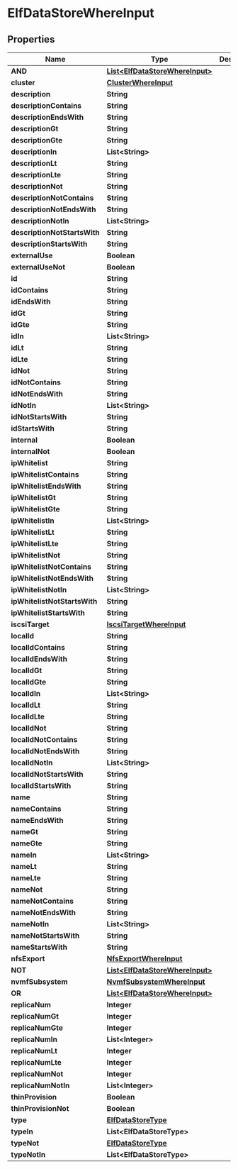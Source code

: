 

# ElfDataStoreWhereInput


## Properties

Name | Type | Description | Notes
------------ | ------------- | ------------- | -------------
**AND** | [**List&lt;ElfDataStoreWhereInput&gt;**](ElfDataStoreWhereInput.md) |  |  [optional]
**cluster** | [**ClusterWhereInput**](ClusterWhereInput.md) |  |  [optional]
**description** | **String** |  |  [optional]
**descriptionContains** | **String** |  |  [optional]
**descriptionEndsWith** | **String** |  |  [optional]
**descriptionGt** | **String** |  |  [optional]
**descriptionGte** | **String** |  |  [optional]
**descriptionIn** | **List&lt;String&gt;** |  |  [optional]
**descriptionLt** | **String** |  |  [optional]
**descriptionLte** | **String** |  |  [optional]
**descriptionNot** | **String** |  |  [optional]
**descriptionNotContains** | **String** |  |  [optional]
**descriptionNotEndsWith** | **String** |  |  [optional]
**descriptionNotIn** | **List&lt;String&gt;** |  |  [optional]
**descriptionNotStartsWith** | **String** |  |  [optional]
**descriptionStartsWith** | **String** |  |  [optional]
**externalUse** | **Boolean** |  |  [optional]
**externalUseNot** | **Boolean** |  |  [optional]
**id** | **String** |  |  [optional]
**idContains** | **String** |  |  [optional]
**idEndsWith** | **String** |  |  [optional]
**idGt** | **String** |  |  [optional]
**idGte** | **String** |  |  [optional]
**idIn** | **List&lt;String&gt;** |  |  [optional]
**idLt** | **String** |  |  [optional]
**idLte** | **String** |  |  [optional]
**idNot** | **String** |  |  [optional]
**idNotContains** | **String** |  |  [optional]
**idNotEndsWith** | **String** |  |  [optional]
**idNotIn** | **List&lt;String&gt;** |  |  [optional]
**idNotStartsWith** | **String** |  |  [optional]
**idStartsWith** | **String** |  |  [optional]
**internal** | **Boolean** |  |  [optional]
**internalNot** | **Boolean** |  |  [optional]
**ipWhitelist** | **String** |  |  [optional]
**ipWhitelistContains** | **String** |  |  [optional]
**ipWhitelistEndsWith** | **String** |  |  [optional]
**ipWhitelistGt** | **String** |  |  [optional]
**ipWhitelistGte** | **String** |  |  [optional]
**ipWhitelistIn** | **List&lt;String&gt;** |  |  [optional]
**ipWhitelistLt** | **String** |  |  [optional]
**ipWhitelistLte** | **String** |  |  [optional]
**ipWhitelistNot** | **String** |  |  [optional]
**ipWhitelistNotContains** | **String** |  |  [optional]
**ipWhitelistNotEndsWith** | **String** |  |  [optional]
**ipWhitelistNotIn** | **List&lt;String&gt;** |  |  [optional]
**ipWhitelistNotStartsWith** | **String** |  |  [optional]
**ipWhitelistStartsWith** | **String** |  |  [optional]
**iscsiTarget** | [**IscsiTargetWhereInput**](IscsiTargetWhereInput.md) |  |  [optional]
**localId** | **String** |  |  [optional]
**localIdContains** | **String** |  |  [optional]
**localIdEndsWith** | **String** |  |  [optional]
**localIdGt** | **String** |  |  [optional]
**localIdGte** | **String** |  |  [optional]
**localIdIn** | **List&lt;String&gt;** |  |  [optional]
**localIdLt** | **String** |  |  [optional]
**localIdLte** | **String** |  |  [optional]
**localIdNot** | **String** |  |  [optional]
**localIdNotContains** | **String** |  |  [optional]
**localIdNotEndsWith** | **String** |  |  [optional]
**localIdNotIn** | **List&lt;String&gt;** |  |  [optional]
**localIdNotStartsWith** | **String** |  |  [optional]
**localIdStartsWith** | **String** |  |  [optional]
**name** | **String** |  |  [optional]
**nameContains** | **String** |  |  [optional]
**nameEndsWith** | **String** |  |  [optional]
**nameGt** | **String** |  |  [optional]
**nameGte** | **String** |  |  [optional]
**nameIn** | **List&lt;String&gt;** |  |  [optional]
**nameLt** | **String** |  |  [optional]
**nameLte** | **String** |  |  [optional]
**nameNot** | **String** |  |  [optional]
**nameNotContains** | **String** |  |  [optional]
**nameNotEndsWith** | **String** |  |  [optional]
**nameNotIn** | **List&lt;String&gt;** |  |  [optional]
**nameNotStartsWith** | **String** |  |  [optional]
**nameStartsWith** | **String** |  |  [optional]
**nfsExport** | [**NfsExportWhereInput**](NfsExportWhereInput.md) |  |  [optional]
**NOT** | [**List&lt;ElfDataStoreWhereInput&gt;**](ElfDataStoreWhereInput.md) |  |  [optional]
**nvmfSubsystem** | [**NvmfSubsystemWhereInput**](NvmfSubsystemWhereInput.md) |  |  [optional]
**OR** | [**List&lt;ElfDataStoreWhereInput&gt;**](ElfDataStoreWhereInput.md) |  |  [optional]
**replicaNum** | **Integer** |  |  [optional]
**replicaNumGt** | **Integer** |  |  [optional]
**replicaNumGte** | **Integer** |  |  [optional]
**replicaNumIn** | **List&lt;Integer&gt;** |  |  [optional]
**replicaNumLt** | **Integer** |  |  [optional]
**replicaNumLte** | **Integer** |  |  [optional]
**replicaNumNot** | **Integer** |  |  [optional]
**replicaNumNotIn** | **List&lt;Integer&gt;** |  |  [optional]
**thinProvision** | **Boolean** |  |  [optional]
**thinProvisionNot** | **Boolean** |  |  [optional]
**type** | [**ElfDataStoreType**](ElfDataStoreType.md) |  |  [optional]
**typeIn** | **List&lt;ElfDataStoreType&gt;** |  |  [optional]
**typeNot** | [**ElfDataStoreType**](ElfDataStoreType.md) |  |  [optional]
**typeNotIn** | **List&lt;ElfDataStoreType&gt;** |  |  [optional]



